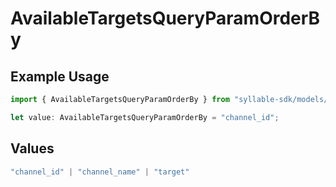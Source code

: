 # AvailableTargetsQueryParamOrderBy

## Example Usage

```typescript
import { AvailableTargetsQueryParamOrderBy } from "syllable-sdk/models/operations";

let value: AvailableTargetsQueryParamOrderBy = "channel_id";
```

## Values

```typescript
"channel_id" | "channel_name" | "target"
```